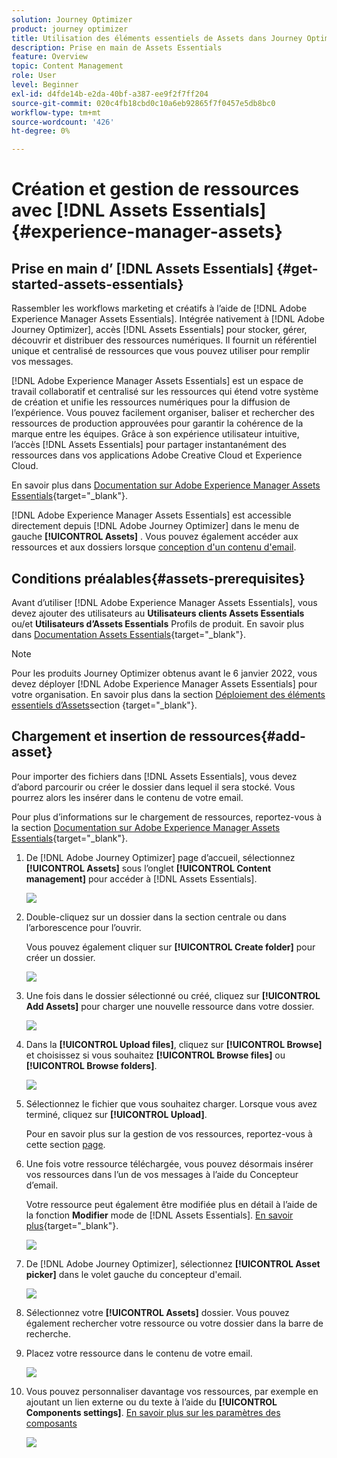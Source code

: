 ```yaml
---
solution: Journey Optimizer
product: journey optimizer
title: Utilisation des éléments essentiels de Assets dans Journey Optimizer
description: Prise en main de Assets Essentials
feature: Overview
topic: Content Management
role: User
level: Beginner
exl-id: d4fde14b-e2da-40bf-a387-ee9f2f7ff204
source-git-commit: 020c4fb18cbd0c10a6eb92865f7f0457e5db8bc0
workflow-type: tm+mt
source-wordcount: '426'
ht-degree: 0%

---
```


# Création et gestion de ressources avec [!DNL Assets Essentials]{#experience-manager-assets}

## Prise en main d’ [!DNL Assets Essentials] {#get-started-assets-essentials}

Rassembler les workflows marketing et créatifs à l’aide de [!DNL Adobe Experience Manager Assets Essentials]. Intégrée nativement à [!DNL Adobe Journey Optimizer], accès [!DNL Assets Essentials] pour stocker, gérer, découvrir et distribuer des ressources numériques. Il fournit un référentiel unique et centralisé de ressources que vous pouvez utiliser pour remplir vos messages.

[!DNL Adobe Experience Manager Assets Essentials] est un espace de travail collaboratif et centralisé sur les ressources qui étend votre système de création et unifie les ressources numériques pour la diffusion de l’expérience. Vous pouvez facilement organiser, baliser et rechercher des ressources de production approuvées pour garantir la cohérence de la marque entre les équipes. Grâce à son expérience utilisateur intuitive, l’accès [!DNL Assets Essentials] pour partager instantanément des ressources dans vos applications Adobe Creative Cloud et Experience Cloud.

En savoir plus dans [Documentation sur Adobe Experience Manager Assets Essentials](https://experienceleague.adobe.com/docs/experience-manager-assets-essentials/help/introduction.html){target=&quot;_blank&quot;}.

[!DNL Adobe Experience Manager Assets Essentials] est accessible directement depuis [!DNL Adobe Journey Optimizer] dans le menu de gauche **[!UICONTROL Assets]** . Vous pouvez également accéder aux ressources et aux dossiers lorsque [conception d&#39;un contenu d&#39;email](get-started-email-design.md).

## Conditions préalables{#assets-prerequisites}

Avant d’utiliser [!DNL Adobe Experience Manager Assets Essentials], vous devez ajouter des utilisateurs au **Utilisateurs clients Assets Essentials** ou/et **Utilisateurs d’Assets Essentials** Profils de produit. En savoir plus dans [Documentation Assets Essentials](https://experienceleague.adobe.com/docs/experience-manager-assets-essentials/help/deploy-administer.html){target=&quot;_blank&quot;}.

>[!NOTE]
>Pour les produits Journey Optimizer obtenus avant le 6 janvier 2022, vous devez déployer [!DNL Adobe Experience Manager Assets Essentials] pour votre organisation. En savoir plus dans la section [Déploiement des éléments essentiels d’Assets](https://experienceleague.adobe.com/docs/experience-manager-assets-essentials/help/deploy-administer.html)section {target=&quot;_blank&quot;}.

## Chargement et insertion de ressources{#add-asset}

Pour importer des fichiers dans [!DNL Assets Essentials], vous devez d’abord parcourir ou créer le dossier dans lequel il sera stocké. Vous pourrez alors les insérer dans le contenu de votre email.

Pour plus d’informations sur le chargement de ressources, reportez-vous à la section [Documentation sur Adobe Experience Manager Assets Essentials](https://experienceleague.adobe.com/docs/experience-manager-assets-essentials/help/add-delete.html){target=&quot;_blank&quot;}.

1. De [!DNL Adobe Journey Optimizer] page d’accueil, sélectionnez **[!UICONTROL Assets]** sous l’onglet **[!UICONTROL Content management]** pour accéder à [!DNL Assets Essentials].

   ![](assets/media_library_1.png)

1. Double-cliquez sur un dossier dans la section centrale ou dans l’arborescence pour l’ouvrir.

   Vous pouvez également cliquer sur **[!UICONTROL Create folder]** pour créer un dossier.

   ![](assets/media_library_8.png)

1. Une fois dans le dossier sélectionné ou créé, cliquez sur **[!UICONTROL Add Assets]** pour charger une nouvelle ressource dans votre dossier.

   ![](assets/media_library_2.png)

1. Dans la **[!UICONTROL Upload files]**, cliquez sur **[!UICONTROL Browse]** et choisissez si vous souhaitez **[!UICONTROL Browse files]** ou **[!UICONTROL Browse folders]**.

   ![](assets/media_library_3.png)

1. Sélectionnez le fichier que vous souhaitez charger. Lorsque vous avez terminé, cliquez sur **[!UICONTROL Upload]**.

   Pour en savoir plus sur la gestion de vos ressources, reportez-vous à cette section [page](https://experienceleague.adobe.com/docs/experience-manager-assets-essentials/help/manage-organize.html).

1. Une fois votre ressource téléchargée, vous pouvez désormais insérer vos ressources dans l’un de vos messages à l’aide du Concepteur d’email.

   Votre ressource peut également être modifiée plus en détail à l’aide de la fonction **Modifier** mode de [!DNL Assets Essentials]. [En savoir plus](https://experienceleague.adobe.com/docs/experience-manager-assets-essentials/help/edit-images.html){target=&quot;_blank&quot;}.

   ![](assets/media_library_12.png)

1. De [!DNL Adobe Journey Optimizer], sélectionnez **[!UICONTROL Asset picker]** dans le volet gauche du concepteur d&#39;email.

   ![](assets/media_library_5.png)

1. Sélectionnez votre **[!UICONTROL Assets]** dossier. Vous pouvez également rechercher votre ressource ou votre dossier dans la barre de recherche.

1. Placez votre ressource dans le contenu de votre email.

   ![](assets/media_library_6.png)

1. Vous pouvez personnaliser davantage vos ressources, par exemple en ajoutant un lien externe ou du texte à l’aide du **[!UICONTROL Components settings]**. [En savoir plus sur les paramètres des composants](content-components.md)

   ![](assets/media_library_13.png)

   <!--
    After adding your asset to your email, use the **[!UICONTROL Find similar Stock photos]** option to locate Stock photos that match the content, color, and composition of your image. [Learn more about Adobe Stock](stock.md).

    Note that this option is available for licensed/unlicensed Stock images and images from your Assets folder. 

    ![](assets/media_library_14.png)
    -->
